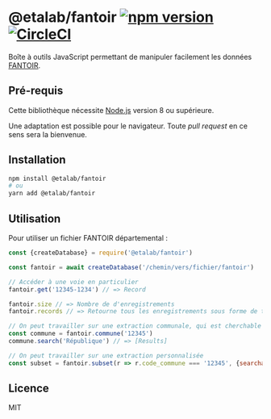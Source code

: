 # @etalab/fantoir [![npm version](https://img.shields.io/npm/v/@etalab/fantoir.svg)](https://www.npmjs.com/package/@etalab/fantoir) [![CircleCI](https://circleci.com/gh/etalab/fantoir.svg?style=svg)](https://circleci.com/gh/etalab/fantoir)

Boîte à outils JavaScript permettant de manipuler facilement les données [FANTOIR](https://www.data.gouv.fr/fr/datasets/fichier-fantoir-des-voies-et-lieux-dits/).

## Pré-requis

Cette bibliothèque nécessite [Node.js](https://nodejs.org) version 8 ou supérieure.

Une adaptation est possible pour le navigateur. Toute _pull request_ en ce sens sera la bienvenue.

## Installation

```bash
npm install @etalab/fantoir
# ou
yarn add @etalab/fantoir
```

## Utilisation

Pour utiliser un fichier FANTOIR départemental :

```js
const {createDatabase} = require('@etalab/fantoir')

const fantoir = await createDatabase('/chemin/vers/fichier/fantoir')

// Accéder à une voie en particulier
fantoir.get('12345-1234') // => Record

fantoir.size // => Nombre de d'enregistrements
fantoir.records // => Retourne tous les enregistrements sous forme de tableau

// On peut travailler sur une extraction communale, qui est cherchable par défaut
const commune = fantoir.commune('12345')
commune.search('République') // => [Results]

// On peut travailler sur une extraction personnalisée
const subset = fantoir.subset(r => r.code_commune === '12345', {searchable: true})
```

## Licence

MIT
